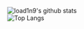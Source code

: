 ![load1n9's github stats](https://github-readme-stats.vercel.app/api?username=load1n9&show_icons=true&theme=radical)
<br>
![Top Langs](https://github-readme-stats.vercel.app/api/top-langs/?username=load1n9)
<br>
